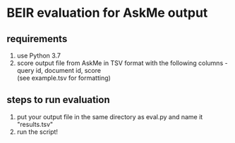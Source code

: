 
# BEIR evaluation for AskMe output

## requirements

1. use Python 3.7
2. score output file from AskMe in TSV format with the following columns - query id, document id, score  
(see example.tsv for formatting)

## steps to run evaluation

1. put your output file in the same directory as eval.py and name it "results.tsv"
2. run the script!
